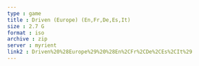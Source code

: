 ```yaml
---
type : game
title : Driven (Europe) (En,Fr,De,Es,It)
size : 2.7 G
format : iso
archive : zip
server : myrient
link2 : Driven%20%28Europe%29%20%28En%2CFr%2CDe%2CEs%2CIt%29
---
```

